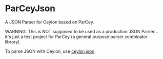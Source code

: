 # ParCeyJson

A JSON Parser for Ceylon based on ParCey.

WARNING: This is NOT supposed to be used as a production JSON Parser... it's just
a test project for ParCey (a general purpose parser combinator library).

To parse JSON with Ceylon, use [ceylon.json](https://modules.ceylon-lang.org/repo/1/ceylon/json/1.2.0/module-doc/api/index.html).
